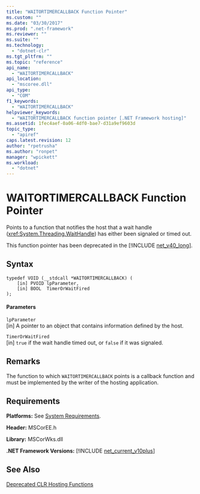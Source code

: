 ```yaml
---
title: "WAITORTIMERCALLBACK Function Pointer"
ms.custom: ""
ms.date: "03/30/2017"
ms.prod: ".net-framework"
ms.reviewer: ""
ms.suite: ""
ms.technology: 
  - "dotnet-clr"
ms.tgt_pltfrm: ""
ms.topic: "reference"
api_name: 
  - "WAITORTIMERCALLBACK"
api_location: 
  - "mscoree.dll"
api_type: 
  - "COM"
f1_keywords: 
  - "WAITORTIMERCALLBACK"
helpviewer_keywords: 
  - "WAITORTIMERCALLBACK function pointer [.NET Framework hosting]"
ms.assetid: 1fec4aef-0a06-4df0-bae7-d31a9ef9603d
topic_type: 
  - "apiref"
caps.latest.revision: 12
author: "rpetrusha"
ms.author: "ronpet"
manager: "wpickett"
ms.workload: 
  - "dotnet"
---
```

# WAITORTIMERCALLBACK Function Pointer
Points to a function that notifies the host that a wait handle (<xref:System.Threading.WaitHandle>) has either been signaled or timed out.  
  
 This function pointer has been deprecated in the [!INCLUDE [net_v40_long](../../../../includes/net-v40-long-md.md)].  
  
## Syntax  
  
```  
typedef VOID (__stdcall *WAITORTIMERCALLBACK) (  
    [in] PVOID lpParameter,  
    [in] BOOL  TimerOrWaitFired  
);  
```  
  
#### Parameters  
 `lpParameter`  
 [in] A pointer to an object that contains information defined by the host.  
  
 `TimerOrWaitFired`  
 [in] `true` if the wait handle timed out, or `false` if it was signaled.  
  
## Remarks  
 The function to which `WAITORTIMERCALLBACK` points is a callback function and must be implemented by the writer of the hosting application.  
  
## Requirements  
 **Platforms:** See [System Requirements](../../../../docs/framework/get-started/system-requirements.md).  
  
 **Header:** MSCorEE.h  
  
 **Library:** MSCorWks.dll  
  
 **.NET Framework Versions:** [!INCLUDE [net_current_v10plus](../../../../includes/net-current-v10plus-md.md)]  
  
## See Also  
 [Deprecated CLR Hosting Functions](../../../../docs/framework/unmanaged-api/hosting/deprecated-clr-hosting-functions.md)
